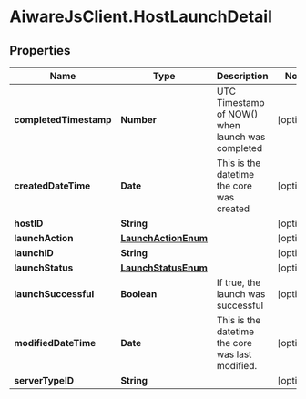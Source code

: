 # AiwareJsClient.HostLaunchDetail

## Properties

Name | Type | Description | Notes
------------ | ------------- | ------------- | -------------
**completedTimestamp** | **Number** | UTC Timestamp of NOW() when launch was completed | [optional] 
**createdDateTime** | **Date** | This is the datetime the core was created | [optional] 
**hostID** | **String** |  | [optional] 
**launchAction** | [**LaunchActionEnum**](LaunchActionEnum.md) |  | [optional] 
**launchID** | **String** |  | [optional] 
**launchStatus** | [**LaunchStatusEnum**](LaunchStatusEnum.md) |  | [optional] 
**launchSuccessful** | **Boolean** | If true, the launch was successful | [optional] 
**modifiedDateTime** | **Date** | This is the datetime the core was last modified. | [optional] 
**serverTypeID** | **String** |  | [optional] 


